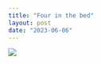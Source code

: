 ```yaml
---
title: "Four in the bed"
layout: post
date: "2023-06-06"
---
```


![](/assets/images/2023/20230408_211936-1024x461.jpg)

